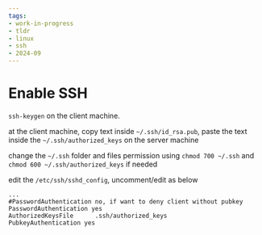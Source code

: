 ```yaml
---
tags:
- work-in-progress
- tldr
- linux
- ssh
- 2024-09
---
```


# Enable SSH

`ssh-keygen` on the client machine.

at the client machine, copy text inside `~/.ssh/id_rsa.pub`, paste the text inside the `~/.ssh/authorized_keys` on the server machine

change the `~/.ssh` folder and files permission using `chmod 700 ~/.ssh` and `chmod 600 ~/.ssh/authorized_keys` if needed

edit the `/etc/ssh/sshd_config`, uncomment/edit as below

```sshd_config
...
#PasswordAuthentication no, if want to deny client without pubkey
PasswordAuthentication yes
AuthorizedKeysFile      .ssh/authorized_keys
PubkeyAuthentication yes